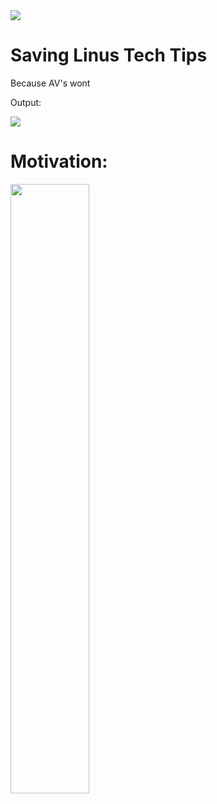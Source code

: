 <img src="https://i.kym-cdn.com/entries/icons/original/000/032/558/temp6.jpg">

# Saving Linus Tech Tips
Because AV's wont

Output:

<img src="https://i.imgur.com/ty0EzrU.png">

# Motivation:

[<img src="https://i.ytimg.com/vi/nYdS3FIu3rI/maxresdefault.jpg" width="50%">](https://www.youtube.com/watch?v=nYdS3FIu3rI "Youtube Link")
